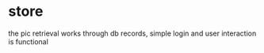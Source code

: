 # store
 
the pic retrieval works through db records, simple login and user interaction is functional
